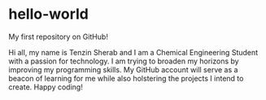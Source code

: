 # hello-world
My first repository on GitHub!

Hi all, my name is Tenzin Sherab and I am a Chemical Engineering Student with a passion for technology. I am trying to broaden my horizons by improving my programming skills. My GitHub account will serve as a beacon of learning for me while also holstering the projects I intend to create. Happy coding!
